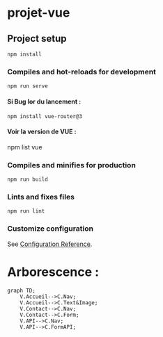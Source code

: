 # projet-vue

## Project setup
```
npm install
```

### Compiles and hot-reloads for development
```
npm run serve
```
#### Si Bug lor du lancement : 
```
npm install vue-router@3
```

#### Voir la version de VUE :
npm list vue

### Compiles and minifies for production
```
npm run build
```

### Lints and fixes files
```
npm run lint
```

### Customize configuration
See [Configuration Reference](https://cli.vuejs.org/config/).


# Arborescence : 

```mermaid
graph TD;
    V.Accueil-->C.Nav;
    V.Accueil-->C.Text&Image;
    V.Contact-->C.Nav;
    V.Contact-->C.Form;
    V.API-->C.Nav;
    V.API-->C.FormAPI;
```